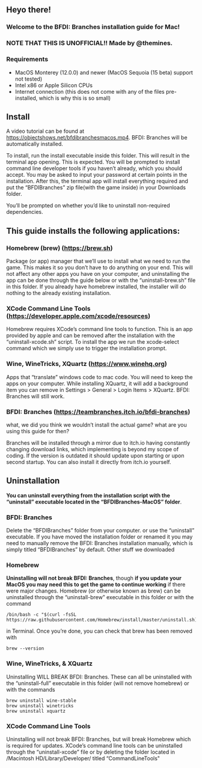 ## Heyo there!

### Welcome to the BFDI: Branches installation guide for Mac!

### NOTE THAT THIS IS UNOFFICIAL!! Made by @themines.

### Requirements
- MacOS Monterey (12.0.0) and newer (MacOS Sequoia (15 beta) support not tested)
- Intel x86 or Apple Silicon CPUs
- Internet connection (this does not come with any of the files pre-installed, which is why this is so small)

## Install

A video tutorial can be found at https://objectshows.net/bfdibranchesmacos.mp4.
BFDI: Branches will be automatically installed.

To install, run the install executable inside this folder. This will result in the terminal app opening. This is expected. You will be prompted to install command line developer tools if you haven’t already, which you should accept. You may be asked to input your password at certain points in the installation. After this, the terminal app will install everything required and put the “BFDIBranches” zip file(with the game inside) in your Downloads folder.

You’ll be prompted on whether you’d like to uninstall non-required dependencies.

## This guide installs the following applications:

### Homebrew (brew) (https://brew.sh)

Package (or app) manager that we’ll use to install what we need to run the game. This makes it so you don’t have to do anything on your end. This will not affect any other apps you have on your computer, and uninstalling the app can be done through the guide below or with the “uninstall-brew.sh” file in this folder. If you already have homebrew installed, the installer will do nothing to the already existing installation.

### XCode Command Line Tools (https://developer.apple.com/xcode/resources) 

Homebrew requires XCode’s command line tools to function. This is an app provided by apple and can be removed after the installation with the “uninstall-xcode.sh” script. To install the app we run the xcode-select command which we simply use to trigger the installation prompt.

### Wine, WineTricks, XQuartz (https://www.winehq.org)
Apps that “translate” windows code to mac code. You will need to keep the apps on your computer. While installing XQuartz, it will add a background item you can remove in Settings > General > Login Items > XQuartz. BFDI: Branches will still work.

### BFDI: Branches (https://teambranches.itch.io/bfdi-branches)

what, we did you think we wouldn’t install the actual game? what are you using this guide for then?

Branches will be installed through a mirror due to itch.io having constantly changing download links, which implementing is beyond my scope of coding. If the version is outdated it should update upon starting or upon second startup. You can also install it directly from itch.io yourself.

## Uninstallation

**You can uninstall everything from the installation script with the “uninstall” executable located in the “BFDIBranches-MacOS” folder**.

### BFDI: Branches

Delete the “BFDIBranches” folder from your computer. or use the “uninstall” executable. If you have moved the installation folder or renamed it you may need to manually remove the BFDI: Branches installation manually, which is simply titled “BFDIBranches” by default.
Other stuff we downloaded

### Homebrew

**Uninstalling will not break BFDI: Branches**, though **if you update your MacOS you may need this to get the game to continue working** if there were major changes.
Homebrew (or otherwise known as brew) can be uninstalled through the “uninstall-brew” executable in this folder or with the command
```
/bin/bash -c "$(curl -fsSL https://raw.githubusercontent.com/Homebrew/install/master/uninstall.sh)"
```
in Terminal.
Once you’re done, you can check that brew has been removed with
```
brew --version
```

### Wine, WineTricks, & XQuartz
Uninstalling WILL BREAK BFDI: Branches.
These can all be uninstalled with the “uninstall-full” executable in this folder (will not remove homebrew) or with the commands
```
brew uninstall wine-stable
brew uninstall winetricks
brew uninstall xquartz
```

### XCode Command Line Tools
Uninstalling will not break BFDI: Branches, but will break Homebrew which is required for updates.
XCode’s command line tools can be uninstalled through the “uninstall-xcode” file or by deleting the folder located in /Macintosh HD/Library/Developer/ titled “CommandLineTools"
